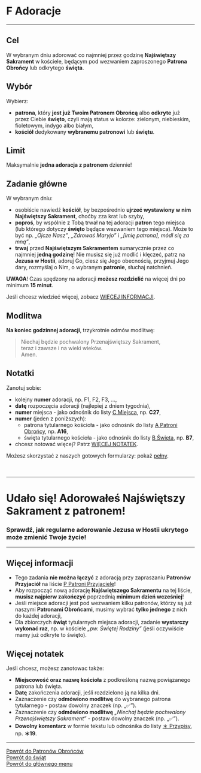 # <span class="status status-list"><span class="status status-list">F</span> Adoracje</span>
---
## Cel
W <span class="selected-day-info">wybranym dniu</span> adorować co najmniej przez godzinę **Najświętszy Sakrament** w kościele, będącym pod wezwaniem zaproszonego **Patrona Obrońcy** lub odkrytego **święta**.
## Wybór
Wybierz:
- **patrona**, który **jest już Twoim Patronem Obrońcą** albo **odkryte** już przez Ciebie **święto**, czyli mają status w kolorze: <span class="status status-green">zielonym</span>, <span class="status status-blue">niebieskim</span>, <span class="status status-violet">fioletowym</span>, <span class="status status-indigo">indygo</span> albo <span class="status status-white">białym</span>,
- **kościół** dedykowany **wybranemu patronowi** lub **świętu**.
## Limit
  Maksymalnie **jedna adoracja z patronem** dziennie!
## Zadanie główne
W <span class="selected-day-info">wybranym dniu</span>:
- osobiście nawiedź **kościół**, by bezpośrednio **ujrzeć wystawiony w nim Najświętszy Sakrament**, choćby zza krat lub szyby,
- **poproś**, by wspólnie z Tobą trwał na tej adoracji **patron** tego miejsca (lub którego dotyczy **święto** będące wezwaniem tego miejsca). Może to być np. _„Ojcze Nasz”_, _„Zdrowaś Maryjo”_ i _„[imię patrona], módl się za mną”_,
- **trwaj** przed **Najświętszym Sakramentem** sumarycznie przez co najmniej **jedną godzinę**! Nie musisz się już modlić i klęczeć, patrz na **Jezusa w Hostii**, adoruj Go, ciesz się Jego obecnością, przyjmuj Jego dary, rozmyślaj o Nim, o wybranym **patronie**, słuchaj natchnień.

**UWAGA**! Czas spędzony na adoracji **możesz rozdzielić** na więcej dni po minimum **15 minut**.

Jeśli chcesz wiedzieć więcej, zobacz [WIĘCEJ INFORMACJI](#adoracje-wiecej-informacji).
## Modlitwa
**Na koniec godzinnej adoracji**, trzykrotnie odmów modlitwę:
> Niechaj będzie pochwalony Przenajświętszy Sakrament,  
> teraz i zawsze i na wieki wieków.  
> Amen.
## Notatki
Zanotuj sobie:
- kolejny **numer** adoracji, np. F1, F2, F3, ...,
- **datę** rozpoczęcia adoracji (najlepiej z dniem tygodnia),
- **numer** miejsca - jako odnośnik do listy [<span class="status status-list"><span class="status status-list">C</span> Miejsca</span>](miejsca.md), np. **C27**,
- **numer** (jeden z poniższych):
    - patrona tytularnego kościoła - jako odnośnik do listy [<span class="status status-list"><span class="status status-blue">A</span> Patroni Obrońcy</span>](patroni_obroncy.md), np. **A16**,
    - święta tytularnego kościoła - jako odnośnik do listy [<span class="status status-list"><span class="status status-white">B</span> Święta</span>](swieta.md), np. **B7**,
- chcesz notować więcej? Patrz [WIĘCEJ NOTATEK](#adoracje-wiecej-notatek).

Możesz skorzystać z naszych gotowych formularzy: pokaż [pełny](../../pl/pdf/lista_v1_f_adoracje.pdf).
<br />
<br />
<br />

---
# Udało się! Adorowałeś Najświętszy Sakrament z patronem!
### Sprawdź, jak regularne adorowanie Jezusa w Hostii ukrytego może zmienić Twoje życie!
---

## <span id="adoracje-wiecej-informacji">Więcej informacji</span>
- Tego zadania **nie można łączyć** z adoracją przy zapraszaniu **Patronów Przyjaciół** na liście [<span class="status status-list"><span class="status status-white">P</span> Patroni Przyjaciele</span>](patroni_przyjaciele.md)!
- Aby rozpocząć nową adorację **Najświętszego Sakramentu** na tej liście, **musisz najpierw zakończyć** poprzednią **minimum dzień wcześniej**!
- Jeśli miejsce adoracji jest pod wezwaniem kilku patronów, którzy są już naszymi **Patronami Obrońcami**, musimy wybrać **tylko jednego** z nich do każdej adoracji,
- Dla zbiorczych **świąt** tytularnych miejsca adoracji, zadanie **wystarczy wykonać raz**, np. w kościele _„pw. Świętej Rodziny”_ (jeśli oczywiście mamy już odkryte to święto).
## <span id="adoracje-wiecej-notatek">Więcej notatek</span>
Jeśli chcesz, możesz zanotowac także:
- **Miejscowość oraz nazwę kościoła** z podkreśloną nazwą powiązanego patrona lub święta.
- **Datę** zakończenia adoracji, jeśli rozdzielono ją na kilka dni.
- Zaznaczenie czy **odmówiono modlitwę** do wybranego patrona tytularnego - postaw dowolny znaczek (np. „✅”).
- Zaznaczenie czy **odmówiono modlitwę** _„Niechaj będzie pochwalony Przenajświętszy Sakrament”_ - postaw dowolny znaczek (np. „✅”).
- **Dowolny komentarz** w formie tekstu lub odnośnika do listy [<span class="status status-list"><span class="status status-list">＊</span> Przypisy</span>](przypisy.md), np. **＊19**.

---
[Powrót do Patronów Obrońców](patroni_obroncy.md)  
[Powrót do świąt](swieta.md)  
[Powrót do głównego menu](index.md)
